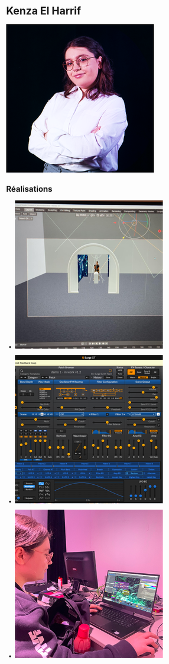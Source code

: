 # Kenza El Harrif
 ![Kenza El Harrif](photo_kenza_400x400.png)


 <!--  ![Membre_w](https://fakeimg.pl/400x400?text=z) https://fakeimg.pl/400x400?text=Concept-->

 ## Réalisations

 <!-- Une image par semaine de la réalisation dont tu es le plus fier avec une légende -->

* ![S1 Modélisation 3D dans Blender de la simulation pour l'intention du projet.](S1_concept_simulation.png)

* ![S2 Apprentissage de l'utilisation de Surge XT.](apprentissage_surgeXT.png)

* ![S3 Travail des visuels sur touchdesigner et interactivité de base.](s3_kenza_travail_touch.png)


